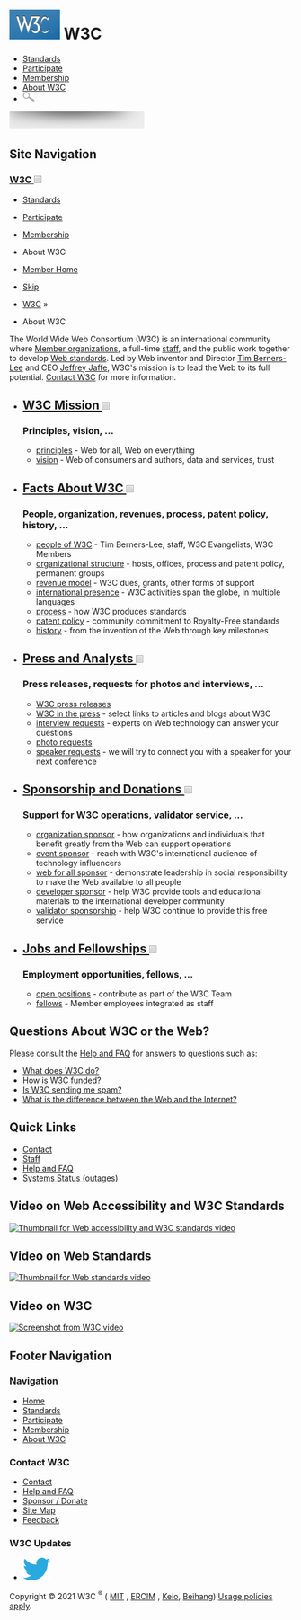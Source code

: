 [<img src="/2008/site/images/logo-w3c-mobile-lg" alt="W3C" width="90" height="53" />](/) <span class="alt-logo">W3C</span>
==========================================================================================================================

-   [Standards](/standards/)
-   [Participate](/participate/)
-   [Membership](/Consortium/membership)
-   [About W3C](/Consortium/)
-   <img src="/2008/site/images/search-button" alt="Search" class="submit" width="21" height="17" />

<img src="/2008/site/images/logo-shadow" height="32" />

Site Navigation
---------------

### <span class="ribbon">[W3C <img src="/2008/site/images/header-link" alt="Header link" class="header-link" width="13" height="13" />](/ "Up to W3C")</span>

-   [Standards](/standards/)
-   [Participate](/participate/)
-   [Membership](/Consortium/membership.html)
-   <span class="current">About W3C</span>
-   [Member Home](/Member/)

  

-   [Skip](#w3c_content_body "Skip to content (e.g., when browsing via audio)")
-   [W3C](/) <span class="cr">»</span> 
-   About W3C

The World Wide Web Consortium (W3C) is an international community where [Member organizations](/Consortium/Member/List), a full-time [staff](/People/), and the public work together to develop [Web standards](/standards/). Led by Web inventor and Director [Tim Berners-Lee](/People/Berners-Lee/) and CEO [Jeffrey Jaffe](/People/Jeff/), W3C's mission is to lead the Web to its full potential. [Contact W3C](contact) for more information.

-   [<span class="icon"></span> W3C Mission <img src="/2008/site/images/header-link" alt="Header link" class="header-link" width="13" height="13" />](/Consortium/mission)
    ----------------------------------------------------------------------------------------------------------------------------------------------------------------------

    ### <span class="expand_section">Principles, vision, … </span>

    -   [principles](mission#principles) - Web for all, Web on everything
    -   [vision](mission#vision) - Web of consumers and authors, data and services, trust

-   [<span class="icon"></span> Facts About W3C <img src="/2008/site/images/header-link" alt="Header link" class="header-link" width="13" height="13" />](facts)
    ------------------------------------------------------------------------------------------------------------------------------------------------------------

    ### <span class="expand_section">People, organization, revenues, process, patent policy, history, … </span>

    -   [people of W3C](facts#people) - Tim Berners-Lee, staff, W3C Evangelists, W3C Members
    -   [organizational structure](facts#org) - hosts, offices, process and patent policy, permanent groups
    -   [revenue model](facts#revenue) - W3C dues, grants, other forms of support
    -   [international presence](facts#international) - W3C activities span the globe, in multiple languages
    -   [process](facts#process) - how W3C produces standards
    -   [patent policy](facts#patpol) - community commitment to Royalty-Free standards
    -   [history](facts#history) - from the invention of the Web through key milestones

-   [<span class="icon"></span> Press and Analysts <img src="/2008/site/images/header-link" alt="Header link" class="header-link" width="13" height="13" />](presskit.html)
    -----------------------------------------------------------------------------------------------------------------------------------------------------------------------

    ### <span class="expand_section">Press releases, requests for photos and interviews, … </span>

    -   [W3C press releases](/Press/)
    -   [W3C in the press](/Press/Articles) - select links to articles and blogs about W3C
    -   [interview requests](presskit#interview) - experts on Web technology can answer your questions
    -   [photo requests](presskit#photo)
    -   [speaker requests](presskit#speaker) - we will try to connect you with a speaker for your next conference

-   [<span class="icon"></span> Sponsorship and Donations <img src="/2008/site/images/header-link" alt="Header link" class="header-link" width="13" height="13" />](sponsor/)
    -------------------------------------------------------------------------------------------------------------------------------------------------------------------------

    ### <span class="expand_section">Support for W3C operations, validator service, … </span>

    -   [organization sponsor](/Consortium/sponsor/org) - how organizations and individuals that benefit greatly from the Web can support operations
    -   [event sponsor](/Consortium/sponsor/events) - reach with W3C's international audience of technology influencers
    -   [web for all sponsor](/Consortium/sponsor/webforall) - demonstrate leadership in social responsibility to make the Web available to all people
    -   [developer sponsor](/Consortium/sponsor/developer) - help W3C provide tools and educational materials to the international developer community
    -   [validator sponsorship](/QA/Tools/Donate#donate_sponsors) - help W3C continue to provide this free service

-   [<span class="icon"></span> Jobs and Fellowships <img src="/2008/site/images/header-link" alt="Header link" class="header-link" width="13" height="13" />](Recruitment/)
    ------------------------------------------------------------------------------------------------------------------------------------------------------------------------

    ### <span class="expand_section">Employment opportunities, fellows, … </span>

    -   [open positions](Recruitment) - contribute as part of the W3C Team
    -   [fellows](Recruitment/Fellows) - Member employees integrated as staff

Questions About W3C or the Web?
-------------------------------

Please consult the [Help and FAQ](/Help/) for answers to questions such as:

-   [What does W3C do?](/Help#activity)
-   [How is W3C funded?](/Help#funds)
-   [Is W3C sending me spam?](/Help/Webmaster#spam)
-   [What is the difference between the Web and the Internet?](/Help#webinternet)

Quick Links
-----------

-   [Contact](/Consortium/contact)
-   [Staff](/People/)
-   [Help and FAQ](/Help/)
-   [Systems Status (outages)](https://status.w3.org/)

Video on Web Accessibility and W3C Standards
--------------------------------------------

[<img src="https://www.w3.org/blog/wp-content/uploads/2017/12/still.jpg" alt="Thumbnail for Web accessibility and W3C standards video" width="200" />](https://www.w3.org/WAI/videos/standards-and-benefits.html "View a video about Web Accessibility and W3C Standards")

Video on Web Standards
----------------------

[<img src="/2014/10/stdvidthumb.png" alt="Thumbnail for Web standards video" width="200" />](http://vimeo.com/w3c/buildstandards "View a video about Web Standards")

Video on W3C
------------

[<img src="/2011/11/w3c_play.png" alt="Screenshot from W3C video" width="200" />](http://www.w3.org/2011/11/w3c_video.html "View a video about W3C")

Footer Navigation
-----------------

### Navigation

-   [Home](/)
-   [Standards](/standards/)
-   [Participate](/participate/)
-   [Membership](/Consortium/membership)
-   [About W3C](/Consortium/)

### Contact W3C

-   [Contact](/Consortium/contact)
-   [Help and FAQ](/Help/)
-   [Sponsor / Donate](/Consortium/sponsor/)
-   [Site Map](/Consortium/siteindex)
-   [Feedback](http://lists.w3.org/Archives/Public/site-comments/)

### W3C Updates

-   [<img src="/2008/site/images/Twitter_bird_logo_2012.svg" alt="Twitter" class="social-icon" height="40" />](http://twitter.com/W3C "Follow W3C on Twitter")

Copyright © 2021 W3C <sup>®</sup> ( [MIT](http://www.csail.mit.edu/) , [ERCIM](http://www.ercim.org/) , [Keio](http://www.keio.ac.jp/), [Beihang](http://ev.buaa.edu.cn/)) [Usage policies apply](/Consortium/Legal/ipr-notice).
